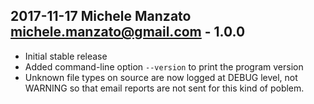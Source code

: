## 2017-11-17 Michele Manzato <michele.manzato@gmail.com> - 1.0.0
* Initial stable release
* Added command-line option `--version` to print the program version
* Unknown file types on source are now logged at DEBUG level, not WARNING
  so that email reports are not sent for this kind of poblem.

